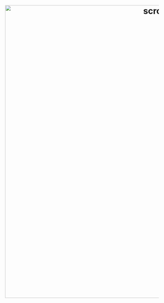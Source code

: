 <h1 align="center">
    <a href="https://github.com/fehawen/dotfiles">
        <img alt="scrot" src="https://user-images.githubusercontent.com/36552788/94116549-7d839880-fe4b-11ea-8301-d649a1ca6bf4.png" width="960">
    </a>
    <br>
</h1>
